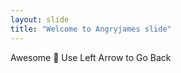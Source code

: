 ```yaml
---
layout: slide
title: "Welcome to Angryjames slide"
---
```

Awesome :tada:
Use Left Arrow to Go Back

